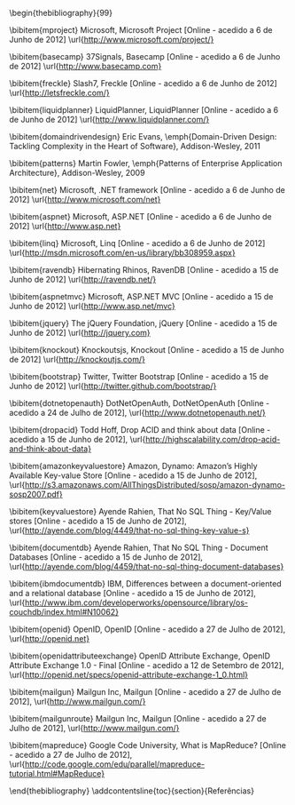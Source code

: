 \begin{thebibliography}{99}

\bibitem{mproject} Microsoft, Microsoft Project [Online - acedido a 6 de Junho de 2012]
\url{http://www.microsoft.com/project/}

\bibitem{basecamp} 37Signals, Basecamp [Online - acedido a 6 de Junho de 2012]
\url{http://www.basecamp.com}

\bibitem{freckle} Slash7, Freckle [Online - acedido a 6 de Junho de 2012]
\url{http://letsfreckle.com/}

\bibitem{liquidplanner} LiquidPlanner, LiquidPlanner [Online - acedido a 6 de Junho de 2012]
\url{http://www.liquidplanner.com/}

\bibitem{domaindrivendesign} Eric Evans, \emph{Domain-Driven Design: Tackling Complexity in the Heart of Software},  Addison-Wesley, 2011

\bibitem{patterns} Martin Fowler, \emph{Patterns of Enterprise Application Architecture},  Addison-Wesley, 2009

\bibitem{net} Microsoft, .NET framework [Online - acedido a 6 de Junho de 2012]
\url{http://www.microsoft.com/net}

\bibitem{aspnet} Microsoft, ASP.NET [Online - acedido a 6 de Junho de 2012]
\url{http://www.asp.net}

\bibitem{linq} Microsoft, Linq [Online - acedido a 6 de Junho de 2012]
\url{http://msdn.microsoft.com/en-us/library/bb308959.aspx}

\bibitem{ravendb} Hibernating Rhinos, RavenDB [Online - acedido a 15 de Junho de 2012]
\url{http://ravendb.net/}

\bibitem{aspnetmvc} Microsoft, ASP.NET MVC [Online - acedido a 15 de Junho de 2012]
\url{http://www.asp.net/mvc}

\bibitem{jquery} The jQuery Foundation, jQuery [Online - acedido a 15 de Junho de 2012]
\url{http://jquery.com}

\bibitem{knockout} Knockoutsjs, Knockout [Online - acedido a 15 de Junho de 2012]
\url{http://knockoutjs.com/}

\bibitem{bootstrap} Twitter, Twitter Bootstrap [Online - acedido a 15 de Junho de 2012]
\url{http://twitter.github.com/bootstrap/}

\bibitem{dotnetopenauth} DotNetOpenAuth, DotNetOpenAuth [Online - acedido a 24 de Julho de 2012],
\url{http://www.dotnetopenauth.net/}

\bibitem{dropacid} Todd Hoff, Drop ACID and think about data [Online - acedido a 15 de Junho de 2012],
\url{http://highscalability.com/drop-acid-and-think-about-data}

\bibitem{amazonkeyvaluestore} Amazon, Dynamo: Amazon’s Highly Available Key-value Store [Online - acedido a 15 de Junho de 2012],
\url{http://s3.amazonaws.com/AllThingsDistributed/sosp/amazon-dynamo-sosp2007.pdf}

\bibitem{keyvaluestore} Ayende Rahien, That No SQL Thing - Key/Value stores [Online - acedido a 15 de Junho de 2012],
\url{http://ayende.com/blog/4449/that-no-sql-thing-key-value-s}

\bibitem{documentdb} Ayende Rahien, That No SQL Thing - Document Databases [Online - acedido a 15 de Junho de 2012],
\url{http://ayende.com/blog/4459/that-no-sql-thing-document-databases}

\bibitem{ibmdocumentdb} IBM, Differences between a document-oriented and a relational database [Online - acedido a 15 de Junho de 2012],
\url{http://www.ibm.com/developerworks/opensource/library/os-couchdb/index.html#N10062}

\bibitem{openid} OpenID, OpenID [Online - acedido a 27 de Julho de 2012],
\url{http://openid.net}

\bibitem{openidattributeexchange} OpenID Attribute Exchange, OpenID Attribute Exchange 1.0 - Final [Online - acedido a 12 de Setembro de 2012],
\url{http://openid.net/specs/openid-attribute-exchange-1_0.html}

\bibitem{mailgun} Mailgun Inc, Mailgun [Online - acedido a 27 de Julho de 2012],
\url{http://www.mailgun.com/}

\bibitem{mailgunroute} Mailgun Inc, Mailgun [Online - acedido a 27 de Julho de 2012],
\url{http://www.mailgun.com/}

\bibitem{mapreduce} Google Code University, What is MapReduce? [Online - acedido a 27 de Julho de 2012],
\url{http://code.google.com/edu/parallel/mapreduce-tutorial.html#MapReduce}

\end{thebibliography}
\addcontentsline{toc}{section}{Referências}